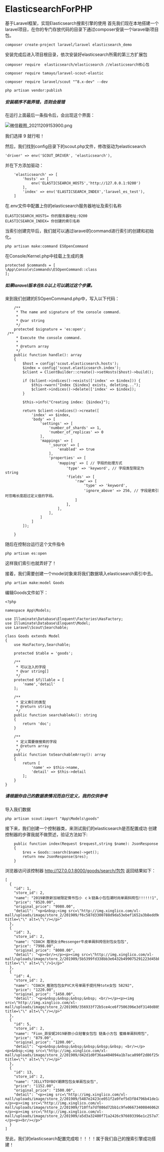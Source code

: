# ElasticsearchForPHP
基于Laravel框架，实现Elasticsearch搜索引擎的使用
首先我们现在本地搭建一个laravel项目，在你的专门存放代码的目录下通过composer安装一个laravel新项目包。
```
composer create-project laravel/laravel elasticsearch_demo
```
安装完成后进入项目根目录，依次安装好elasticsearch所需的第三方扩展包
```
composer require  elasticsearch/elasticsearch //elasticsearch核心包

composer require tamayo/laravel-scout-elastic

composer require laravel/scout "^8.x-dev" --dev

php artisan vendor:publish
```
##### 安装顺序不能弄错，否则会报错

在运行上面最后一条指令后，会出现这个界面：

![微信截图_20211209153900.png][1]


  [1]: https://github.com/linotrylie/ElasticsearchForPHP/blob/main/1888066600.png


我们选择 9 就行啦！

然后，我们找到config目录下的scout.php文件，修改驱动为elasticsearch
```
'driver' => env('SCOUT_DRIVER', 'elasticsearch'),
```
并在下方添加驱动：
```
    'elasticsearch' => [
        'hosts' => [
            env('ELASTICSEARCH_HOSTS','http://127.0.0.1:9200')
        ],
        'index' => env('ELASTICSEARCH_INDEX','laravel_es_test'),
    ]
```
在.env文件中配置上你的elasticsearch服务器地址及索引名称
```
ELASTICSEARCH_HOSTS= 你的服务器地址:9200
ELASTICSEARCH_INDEX= 你创建的索引名称
```

当索引创建完毕后，我们就可以通过laravel的command进行索引的创建和初始化。

```
php artisan make:command ESOpenCommand
```
在Console/Kernel.php中挂载上生成的类
```
protected $commands = [
\App\Console\Commands\ESOpenCommand::class
];
```
##### 如果laravel版本在8.0以上可以跳过这个步骤。
来到我们创建的ESOpenCommand.php中，写入以下代码：

```
    /**
     * The name and signature of the console command.
     *
     * @var string
     */
    protected $signature = 'es:open';
 /**
     * Execute the console command.
     *
     * @return array
     */
    public function handle(): array
    {
        $host = config('scout.elasticsearch.hosts');
        $index = config('scout.elasticsearch.index');
        $client = ClientBuilder::create()->setHosts($host)->build();

        if ($client->indices()->exists(['index' => $index])) {
            $this->warn("Index {$index} exists, deleting...");
            $client->indices()->delete(['index' => $index]);
        }

        $this->info("Creating index: {$index}");

        return $client->indices()->create([
            'index' => $index,
            'body' => [
                'settings' => [
                    'number_of_shards' => 1,
                    'number_of_replicas' => 0
                ],
                'mappings' => [
                    '_source' => [
                        'enabled' => true
                    ],
                    'properties' => [
                        'mapping' => [ // 字段的处理方式
                            'type' => 'keyword', // 字段类型限定为 string
                            'fields' => [
                                'raw' => [
                                    'type' => 'keyword',
                                    'ignore_above' => 256, // 字段是索引时忽略长度超过定义值的字段。
                                ]
                            ],
                        ],
                    ],
                ]
            ]
        ]);

    }
```
随后在控制台运行这个文件指令
```
php artisan es:open
```
这样我们索引也就弄好了！

接着，我们需要创建一个model对象来将我们数据填入elasticsearch索引中去。
```
php artian make:model Goods
```
编辑Goods文件如下：
```
<?php

namespace App\Models;

use Illuminate\Database\Eloquent\Factories\HasFactory;
use Illuminate\Database\Eloquent\Model;
use Laravel\Scout\Searchable;

class Goods extends Model
{
    use HasFactory,Searchable;

    protected $table = 'goods';

    /**
     * 可以注入的字段
     * @var string[]
     */
    protected $fillable = [
        'name','detail'
    ];

    /**
     * 定义索引的类型
     * @return string
     */
    public function searchableAs(): string
    {
        return 'doc';
    }

    /**
     * 定义需要做搜索的字段
     * @return array
     */
    public function toSearchableArray(): array
    {
        return [
            'name' => $this->name,
            'detail' => $this->detail
        ];
    }
}

```
##### 请根据你自己的数据表情况而自行定义，我的仅供参考
导入我们数据
```
php artisan scout:import "App\Models\goods"
```
接下来，我们创建一个控制器类，来测试我们的elasticsearch是否配置成功
创建控制器的步骤我就不做赘述，验证方法如下:
```
    public function index(Request $request,string $name): JsonResponse
    {
        $res = Goods::search($name)->get();
        return new JsonResponse($res);
    }
```
浏览器访问该控制器 http://127.0.0.1:8000/goods/search/包包
返回结果如下：
```
[
  {
    "id": 1,
    "store_id": 2,
    "name": "2019新款新加坡限定情书包小 ｃｋ链条小包包潮时尚单肩斜挎包!!!!!!1",
    "price": "8520.00",
    "original_price": "9980.00",
    "detail": "<p>&nbsp;<img src=\"http://img.xinglico.com/xl-mall/uploads/image/store_2/201909/f6c587d3300788d9da53ebef1652a3b8edd9db24.jpeg\" title=\"\" alt=\"\"/></p>"
  },
  {
    "id": 3,
    "store_id": 2,
    "name": "COACH 蔻驰女士Messenger牛皮单肩斜挎信封包女包包",
    "price": "7998.00",
    "original_price": "8000.00",
    "detail": "<p><br/></p><p><img src=\"http://img.xinglico.com/xl-mall/uploads/image/store_2/201909/5b5399fd338bb3e6432b499075291223d45bbc28.jpeg\" title=\"\" alt=\"\"/>1</p>"
  },
  {
    "id": 4,
    "store_id": 2,
    "name": "COACH_蔲驰包包女PVC大号单肩手提托特tote女包 58292",
    "price": "1220.00",
    "original_price": "1450.00",
    "detail": "<p>&nbsp;&nbsp;&nbsp;&nbsp; <br/></p><p><img src=\"http://img.xinglico.com/xl-mall/uploads/image/store_2/201909/356933f72b5ce4ce6f7506396e3df3140d80502e.jpeg\" title=\"\" alt=\"\"/></p>"
  },
  {
    "id": 5,
    "store_id": 2,
    "name": "Fion_菲安妮2019新款小众轻奢女包包 链条小方包 蜜蜂单肩斜挎包",
    "price": "879.00",
    "original_price": "1200.00",
    "detail": "<p>&nbsp;&nbsp;&nbsp;&nbsp;&nbsp;&nbsp; <br/></p><p>&nbsp;<img src=\"http://img.xinglico.com/xl-mall/uploads/image/store_2/201909/d42d1d0f36aa404094a1b7aca090f2d86f25d8c6.jpeg\" title=\"\" alt=\"\"/></p>"
  },
  {
    "id": 13,
    "store_id": 2,
    "name": "JELLYTOYBOY潮牌包包女单肩包女包",
    "price": "1152.00",
    "original_price": "1500.00",
    "detail": "<p><img src=\"http://img.xinglico.com/xl-mall/uploads/image/store_2/201909/5487e2423ce051f2a9fef5d3f84796b41de1ae6c.jpg\"/></p><p><img src=\"http://img.xinglico.com/xl-mall/uploads/image/store_2/201909/710ffa7df086d72bb1c9fe066734008460620679.jpg\"/></p><p><img src=\"http://img.xinglico.com/xl-mall/uploads/image/store_2/201909/a5d3a32400f71a2426c976693396e1c257a7754c.jpg\"/></p><p><br/></p>"
  }
]
```
至此，我们的elasticsearch配置完成啦！！！！属于我们自己的搜索引擎成功搭建！
